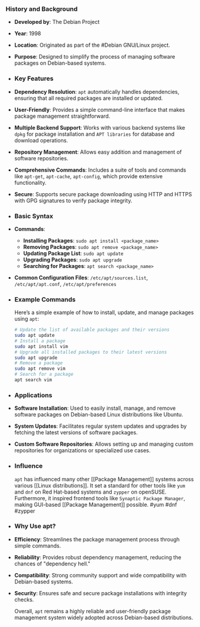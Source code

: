 ### **History and Background**
- **Developed by**: The Debian Project
- **Year**: 1998
- **Location**: Originated as part of the #Debian GNU/Linux project.
- **Purpose**: Designed to simplify the process of managing software packages on Debian-based systems.
- ### **Key Features**
- **Dependency Resolution**: `apt` automatically handles dependencies, ensuring that all required packages are installed or updated.
- **User-Friendly**: Provides a simple command-line interface that makes package management straightforward.
- **Multiple Backend Support**: Works with various backend systems like `dpkg` for package installation and `APT libraries` for database and download operations.
- **Repository Management**: Allows easy addition and management of software repositories.
- **Comprehensive Commands**: Includes a suite of tools and commands like `apt-get`, `apt-cache`, `apt-config`, which provide extensive functionality.
- **Secure**: Supports secure package downloading using HTTP and HTTPS with GPG signatures to verify package integrity.
- ### **Basic Syntax**
- **Commands**:
	- **Installing Packages**: `sudo apt install <package_name>`
	- **Removing Packages**: `sudo apt remove <package_name>`
	- **Updating Package List**: `sudo apt update`
	- **Upgrading Packages**: `sudo apt upgrade`
	- **Searching for Packages**: `apt search <package_name>`
- **Common Configuration Files**: `/etc/apt/sources.list`, `/etc/apt/apt.conf`, `/etc/apt/preferences`
- ### **Example Commands**
  
  Here’s a simple example of how to install, update, and manage packages using `apt`:
  
  ```bash
  # Update the list of available packages and their versions
  sudo apt update
  # Install a package
  sudo apt install vim
  # Upgrade all installed packages to their latest versions
  sudo apt upgrade
  # Remove a package
  sudo apt remove vim
  # Search for a package
  apt search vim
  ```
- ### **Applications**
- **Software Installation**: Used to easily install, manage, and remove software packages on Debian-based Linux distributions like Ubuntu.
- **System Updates**: Facilitates regular system updates and upgrades by fetching the latest versions of software packages.
- **Custom Software Repositories**: Allows setting up and managing custom repositories for organizations or specialized use cases.
- ### **Influence**
  
  `apt` has influenced many other [[Package Management]] systems across various [[Linux distributions]]. It set a standard for other tools like `yum` and `dnf` on Red Hat-based systems and `zypper` on openSUSE. Furthermore, it inspired frontend tools like `Synaptic Package Manager`, making GUI-based [[Package Management]] possible. #yum #dnf #zypper
- ### **Why Use apt?**
- **Efficiency**: Streamlines the package management process through simple commands.
- **Reliability**: Provides robust dependency management, reducing the chances of "dependency hell."
- **Compatibility**: Strong community support and wide compatibility with Debian-based systems.
- **Security**: Ensures safe and secure package installations with integrity checks.
  
  Overall, `apt` remains a highly reliable and user-friendly package management system widely adopted across Debian-based distributions.